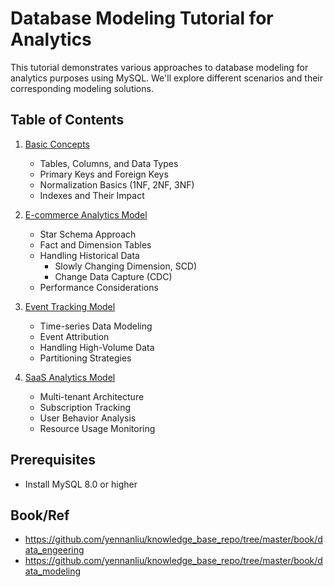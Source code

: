 # Database Modeling Tutorial for Analytics

This tutorial demonstrates various approaches to database modeling for analytics purposes using MySQL. We'll explore different scenarios and their corresponding modeling solutions.

## Table of Contents

1. [Basic Concepts](/lab_2/doc/01_basic_concepts.md)
   - Tables, Columns, and Data Types
   - Primary Keys and Foreign Keys
   - Normalization Basics (1NF, 2NF, 3NF)
   - Indexes and Their Impact

2. [E-commerce Analytics Model](/lab_2/doc/02-ecommerce.md)
   - Star Schema Approach
   - Fact and Dimension Tables
   - Handling Historical Data
      - Slowly Changing Dimension, SCD)
      - Change Data Capture (CDC)
   - Performance Considerations   

3. [Event Tracking Model](/lab_2/doc/03_datamart_warehouse_tutorial.md)
   - Time-series Data Modeling
   - Event Attribution
   - Handling High-Volume Data
   - Partitioning Strategies

4. [SaaS Analytics Model](04_saas_model.sql)
   - Multi-tenant Architecture
   - Subscription Tracking
   - User Behavior Analysis
   - Resource Usage Monitoring

## Prerequisites

- Install MySQL 8.0 or higher

## Book/Ref
- https://github.com/yennanliu/knowledge_base_repo/tree/master/book/data_engeering
- https://github.com/yennanliu/knowledge_base_repo/tree/master/book/data_modeling